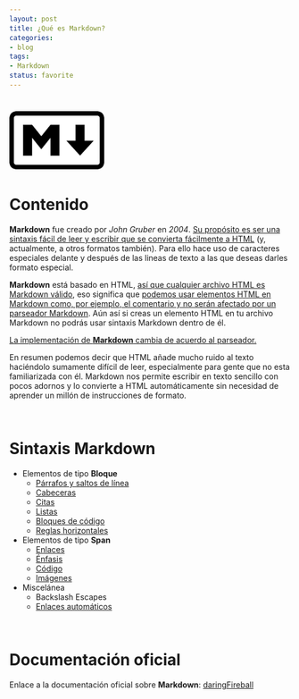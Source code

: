 ```yaml
---
layout: post
title: ¿Qué es Markdown?
categories:
- blog
tags:
- Markdown
status: favorite
---
```



<!-- Estilo CSS del post-->
<style>
table {
    font-family: arial, sans-serif;
    border-collapse: collapse;
    width: 100%;
}

td {
    border: 1px solid #dddddd;
    text-align: left;
    padding: 8px;
}

th {
    text-align: center;
    width: 50%;
}
tr:nth-child(even) {
    background-color: rgba(238, 238, 238, 0.57);
}

td:first-child {
   font-family: 'Inconsolata', monospace;
}

table h1 {
  font-size: 2em;
  font-weight: normal;
  color: #000;
}

h2 {
  font-size: 1.5em;
  font-weight: normal;
}

h3 {
  font-size: 1.17em;
  font-weight: normal;
}

h4 {
  font-size: 1.00em;
  font-weight: normal;
}

h5 {
  font-size: 0.83em;
  font-weight: normal;
}

h6 {
  font-size: 0.67em;
  font-weight: normal;
}
</style>

<!-- Imagen Markdown -->
# <img src="./../static/markdown.png" alt="Drawing" style="width: 170px;"/>

<!-- Contenido post -->
# Contenido
**Markdown** fue creado por *John Gruber* en *2004*. <ins>Su propósito es ser una sintaxis fácil de leer y escribir que se convierta fácilmente a HTML</ins> (y, actualmente, a otros formatos también). Para ello hace uso de caracteres especiales delante y después de las lineas de texto a las que deseas darles formato especial. 

**Markdown** está basado en HTML, <ins>así que cualquier archivo HTML es Markdown
válido</ins>, eso significa que <ins>podemos usar elementos HTML en Markdown como, por
ejemplo, el comentario y no serán afectado por un parseador Markdown</ins>. Aún 
así si creas un elemento HTML en tu archivo Markdown no podrás usar sintaxis
Markdown dentro de él.

<ins>La implementación de **Markdown** cambia de acuerdo al parseador.</ins>

En resumen podemos decir que HTML añade mucho ruido al texto haciéndolo sumamente difícil de leer, especialmente para gente que no esta familiarizada con él. Markdown nos permite escribir en texto sencillo con pocos adornos y lo convierte a HTML automáticamente sin necesidad de aprender un millón de instrucciones de formato.

<br/>

# Sintaxis Markdown

* Elementos de tipo **Bloque**
  * [Párrafos y saltos de línea](/Parrafos_y_saltos_de_linea_Markdown/)
  * [Cabeceras](/Cabeceras_Markdown/)
  * [Citas](/Citas_Markdown/)
  * [Listas](/Listas_Markdown/)
  * [Bloques de código](/Bloques_de_codigo_Markdown/)
  * [Reglas horizontales](/Reglas_horizontales_Markdown/)
* Elementos de tipo **Span**
  * [Enlaces](/Enlaces_Markdown/)
  * [Énfasis](/Enfasis_Markdown/)
  * [Código](/Codigo_Markdown/)
  * [Imágenes](/Imagenes_Markdown/)
* Miscelánea
  * Backslash Escapes
  * [Enlaces automáticos](/Enlaces_automaticos_Markdown/)

<br/>

# Documentación oficial

Enlace a la documentación oficial sobre **Markdown**: <a href="https://daringfireball.net/projects/markdown/syntax/" target="_blank">daringFireball</a>
